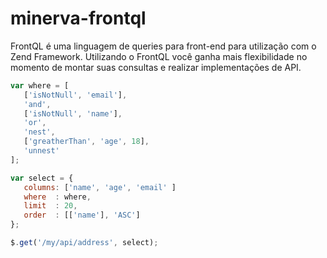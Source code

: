 # minerva-frontql
FrontQL é uma linguagem de queries para front-end para utilização com o Zend Framework. Utilizando o FrontQL você ganha mais flexibilidade no momento de montar suas consultas e realizar implementações de API.

```js
var where = [
   ['isNotNull', 'email'],
   'and',
   ['isNotNull', 'name'],
   'or',
   'nest',
   ['greatherThan', 'age', 18],
   'unnest'
];

var select = {
   columns: ['name', 'age', 'email' ]
   where  : where,
   limit  : 20,
   order  : [['name'], 'ASC']
};

$.get('/my/api/address', select);
```
